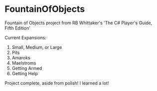 # FountainOfObjects
Fountain of Objects project from RB Whittaker's 'The C# Player's Guide, Fifth Edition'

Current Expansions:

1. Small, Medium, or Large
2. Pits
3. Amaroks
4. Maelstroms
5. Getting Armed
6. Getting Help

Project complete, aside from polish! I learned a lot!